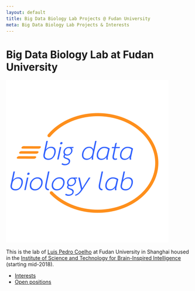 ```yaml
---
layout: default
title: Big Data Biology Lab Projects @ Fudan University
meta: Big Data Biology Lab Projects & Interests
---
```


# Big Data Biology Lab at Fudan University

![Big Data Biology Logo](images/big-data-biology-circle.png)

This is the lab of [Luis Pedro Coelho](http://luispedro.org) at Fudan
University in Shanghai housed in the [Institute of Science and Technology for
Brain-Inspired Intelligence](http://istbi.fudan.edu.cn) (starting mid-2018).

- [Interests](interests.html)
- [Open positions](positions.html)

